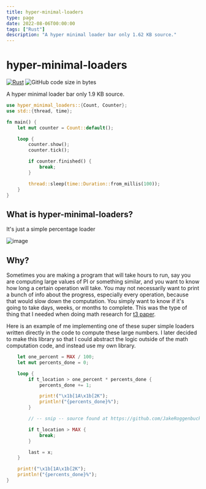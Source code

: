 ```yaml
---
title: hyper-minimal-loaders
type: page
date: 2022-08-06T00:00:00
tags: ["Rust"]
description: "A hyper minimal loader bar only 1.62 KB source."
---
```


# hyper-minimal-loaders

[![Rust](https://img.shields.io/github/actions/workflow/status/jakeroggenbuck/hyper-minimal-loaders/rust.yml?branch=main&style=for-the-badge)](https://github.com/JakeRoggenbuck/hyper-minimal-loaders/actions)
![GitHub code size in bytes](https://img.shields.io/github/languages/code-size/jakeroggenbuck/hyper-minimal-loaders?style=for-the-badge)

A hyper minimal loader bar only 1.9 KB source.

```rs
use hyper_minimal_loaders::{Count, Counter};
use std::{thread, time};

fn main() {
    let mut counter = Count::default();

    loop {
        counter.show();
        counter.tick();

        if counter.finished() {
            break;
        }

        thread::sleep(time::Duration::from_millis(100));
    }
}
```

## What is hyper-minimal-loaders?

It's just a simple percentage loader

![image](https://github.com/JakeRoggenbuck/loader-test/assets/35516367/b9fb9b1b-7948-416f-9aa9-6d0d58f1612a)

## Why?

Sometimes you are making a program that will take hours to run, say you are computing large values of PI or something similar, and you want to know how long a certain operation will take. You may not necessarily want to print a bunch of info about the progress, especially every operation, because that would slow down the computation. You simply want to know if it's going to take days, weeks, or months to complete. This was the type of thing that I needed when doing math research for [t3 paper](https://github.com/JakeRoggenbuck/T3-Paper-Code).

Here is an example of me implementing one of these super simple loaders written directly in the code to compute these large numbers.
I later decided to make this library so that I could abstract the logic outside of the math computation code, and instead use my own library.

```rs
    let one_percent = MAX / 100;
    let mut percents_done = 0;

    loop {
        if t_location > one_percent * percents_done {
            percents_done += 1;

            print!("\x1b[1A\x1b[2K");
            println!("{percents_done}%");
        }

        // -- snip -- source found at https://github.com/JakeRoggenbuck/T3-Paper-Code/blob/main/rl-3-ratio/src/main.rs

        if t_location > MAX {
            break;
        }

        last = x;
    }

    print!("\x1b[1A\x1b[2K");
    println!("{percents_done}%");
}
```
